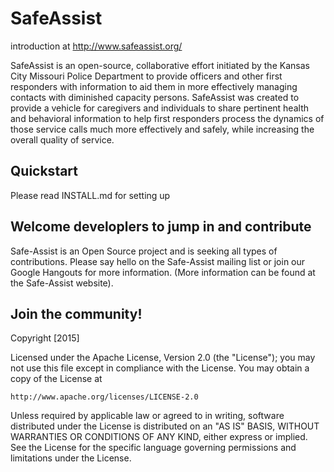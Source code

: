 # SafeAssist
introduction at
http://www.safeassist.org/

SafeAssist is an open-source, collaborative effort initiated by the Kansas City Missouri Police Department to provide officers and other first responders with information to aid them in more effectively managing contacts with diminished capacity persons. SafeAssist was created to provide a vehicle for caregivers and individuals to share pertinent health and behavioral information to help first responders process the dynamics of those service calls much more effectively and safely, while increasing the overall quality of service.

## Quickstart

Please read INSTALL.md for setting up

## Welcome developlers to jump in and contribute
Safe-Assist is an Open Source project and is seeking all types of contributions.  Please say hello on the Safe-Assist mailing list or join our Google Hangouts for more information.  (More information can be found at the Safe-Assist website).


## Join the community!


Copyright [2015]

Licensed under the Apache License, Version 2.0 (the "License");
you may not use this file except in compliance with the License.
You may obtain a copy of the License at

    http://www.apache.org/licenses/LICENSE-2.0

Unless required by applicable law or agreed to in writing, software
distributed under the License is distributed on an "AS IS" BASIS,
WITHOUT WARRANTIES OR CONDITIONS OF ANY KIND, either express or implied.
See the License for the specific language governing permissions and
limitations under the License.
